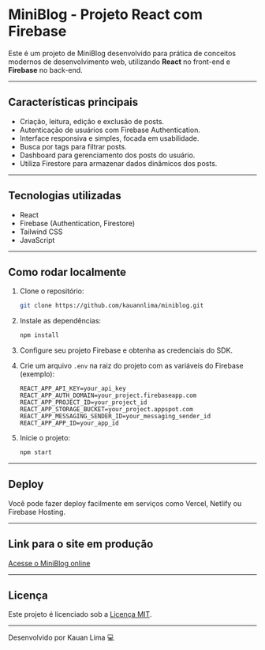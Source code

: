 # MiniBlog - Projeto React com Firebase

Este é um projeto de MiniBlog desenvolvido para prática de conceitos modernos de desenvolvimento web, utilizando **React** no front-end e **Firebase** no back-end.

---

## Características principais

- Criação, leitura, edição e exclusão de posts.
- Autenticação de usuários com Firebase Authentication.
- Interface responsiva e simples, focada em usabilidade.
- Busca por tags para filtrar posts.
- Dashboard para gerenciamento dos posts do usuário.
- Utiliza Firestore para armazenar dados dinâmicos dos posts.

---

## Tecnologias utilizadas

- React
- Firebase (Authentication, Firestore)
- Tailwind CSS
- JavaScript

---

## Como rodar localmente

1. Clone o repositório:

   ```bash
   git clone https://github.com/kauannlima/miniblog.git
   ```

2. Instale as dependências:

   ```bash
   npm install
   ```

3. Configure seu projeto Firebase e obtenha as credenciais do SDK.

4. Crie um arquivo `.env` na raiz do projeto com as variáveis do Firebase (exemplo):

   ```
   REACT_APP_API_KEY=your_api_key
   REACT_APP_AUTH_DOMAIN=your_project.firebaseapp.com
   REACT_APP_PROJECT_ID=your_project_id
   REACT_APP_STORAGE_BUCKET=your_project.appspot.com
   REACT_APP_MESSAGING_SENDER_ID=your_messaging_sender_id
   REACT_APP_APP_ID=your_app_id
   ```

5. Inicie o projeto:

   ```bash
   npm start
   ```

---

## Deploy

Você pode fazer deploy facilmente em serviços como Vercel, Netlify ou Firebase Hosting.

---

## Link para o site em produção

[Acesse o MiniBlog online](https://miniblog-ivory.vercel.app/)

---

## Licença

Este projeto é licenciado sob a [Licença MIT](LICENSE).

---

Desenvolvido por Kauan Lima 💻

```
